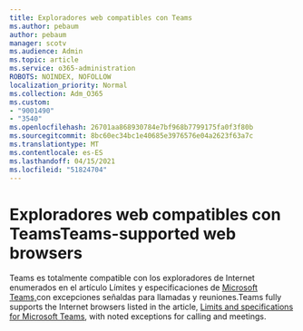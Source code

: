 ```yaml
---
title: Exploradores web compatibles con Teams
ms.author: pebaum
author: pebaum
manager: scotv
ms.audience: Admin
ms.topic: article
ms.service: o365-administration
ROBOTS: NOINDEX, NOFOLLOW
localization_priority: Normal
ms.collection: Adm_O365
ms.custom:
- "9001490"
- "3540"
ms.openlocfilehash: 26701aa868930784e7bf968b7799175fa0f3f80b
ms.sourcegitcommit: 8bc60ec34bc1e40685e3976576e04a2623f63a7c
ms.translationtype: MT
ms.contentlocale: es-ES
ms.lasthandoff: 04/15/2021
ms.locfileid: "51824704"
---
```

# <a name="teams-supported-web-browsers"></a><span data-ttu-id="3f83c-102">Exploradores web compatibles con Teams</span><span class="sxs-lookup"><span data-stu-id="3f83c-102">Teams-supported web browsers</span></span>

<span data-ttu-id="3f83c-103">Teams es totalmente compatible con los exploradores de Internet enumerados en el artículo Límites y especificaciones de [Microsoft Teams,](https://docs.microsoft.com/microsoftteams/limits-specifications-teams#browsers)con excepciones señaldas para llamadas y reuniones.</span><span class="sxs-lookup"><span data-stu-id="3f83c-103">Teams fully supports the Internet browsers listed in the article, [Limits and specifications for Microsoft Teams](https://docs.microsoft.com/microsoftteams/limits-specifications-teams#browsers), with noted exceptions for calling and meetings.</span></span>